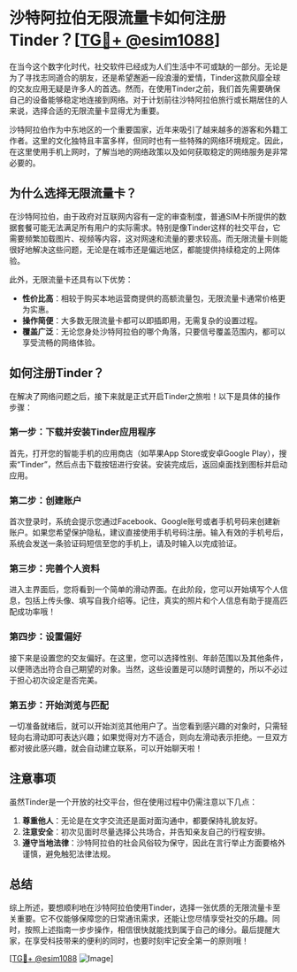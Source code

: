 # 沙特阿拉伯无限流量卡如何注册Tinder？[[TG💪+ @esim1088](https://t.me/s/esim1088)]

在当今这个数字化时代，社交软件已经成为人们生活中不可或缺的一部分。无论是为了寻找志同道合的朋友，还是希望邂逅一段浪漫的爱情，Tinder这款风靡全球的交友应用无疑是许多人的首选。然而，在使用Tinder之前，我们首先需要确保自己的设备能够稳定地连接到网络。对于计划前往沙特阿拉伯旅行或长期居住的人来说，选择合适的无限流量卡显得尤为重要。

沙特阿拉伯作为中东地区的一个重要国家，近年来吸引了越来越多的游客和外籍工作者。这里的文化独特且丰富多样，但同时也有一些特殊的网络环境规定。因此，在这里使用手机上网时，了解当地的网络政策以及如何获取稳定的网络服务是非常必要的。

## 为什么选择无限流量卡？

在沙特阿拉伯，由于政府对互联网内容有一定的审查制度，普通SIM卡所提供的数据套餐可能无法满足所有用户的实际需求。特别是像Tinder这样的社交平台，它需要频繁加载图片、视频等内容，这对网速和流量的要求较高。而无限流量卡则能很好地解决这些问题，无论是在城市还是偏远地区，都能提供持续稳定的上网体验。

此外，无限流量卡还具有以下优势：

- **性价比高**：相较于购买本地运营商提供的高额流量包，无限流量卡通常价格更为实惠。
- **操作简便**：大多数无限流量卡都可以即插即用，无需复杂的设置过程。
- **覆盖广泛**：无论您身处沙特阿拉伯的哪个角落，只要信号覆盖范围内，都可以享受流畅的网络体验。

## 如何注册Tinder？

在解决了网络问题之后，接下来就是正式开启Tinder之旅啦！以下是具体的操作步骤：

### 第一步：下载并安装Tinder应用程序

首先，打开您的智能手机的应用商店（如苹果App Store或安卓Google Play），搜索“Tinder”，然后点击下载按钮进行安装。安装完成后，返回桌面找到图标并启动应用。

### 第二步：创建账户

首次登录时，系统会提示您通过Facebook、Google账号或者手机号码来创建新账户。如果您希望保护隐私，建议直接使用手机号码注册。输入有效的手机号后，系统会发送一条验证码短信至您的手机上，请及时输入以完成验证。

### 第三步：完善个人资料

进入主界面后，您将看到一个简单的滑动界面。在此阶段，您可以开始填写个人信息，包括上传头像、填写自我介绍等。记住，真实的照片和个人信息有助于提高匹配成功率哦！

### 第四步：设置偏好

接下来是设置您的交友偏好。在这里，您可以选择性别、年龄范围以及其他条件，以便筛选出符合自己期望的对象。当然，这些设置是可以随时调整的，所以不必过于担心初次设定是否完美。

### 第五步：开始浏览与匹配

一切准备就绪后，就可以开始浏览其他用户了。当您看到感兴趣的对象时，只需轻轻向右滑动即可表达兴趣；如果觉得对方不适合，则向左滑动表示拒绝。一旦双方都对彼此感兴趣，就会自动建立联系，可以开始聊天啦！

## 注意事项

虽然Tinder是一个开放的社交平台，但在使用过程中仍需注意以下几点：

1. **尊重他人**：无论是在文字交流还是面对面沟通中，都要保持礼貌友好。
2. **注意安全**：初次见面时尽量选择公共场合，并告知亲友自己的行程安排。
3. **遵守当地法律**：沙特阿拉伯的社会风俗较为保守，因此在言行举止方面要格外谨慎，避免触犯法律法规。

## 总结

综上所述，要想顺利地在沙特阿拉伯使用Tinder，选择一张优质的无限流量卡至关重要。它不仅能够保障您的日常通讯需求，还能让您尽情享受社交的乐趣。同时，按照上述指南一步步操作，相信很快就能找到属于自己的缘分。最后提醒大家，在享受科技带来的便利的同时，也要时刻牢记安全第一的原则哦！

[[TG💪+ @esim1088](https://t.me/s/esim1088) ![Image](https://i.postimg.cc/4NQfJmqS/Snipaste-2025-05-13-00-14-12.png)]